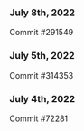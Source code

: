 ### July 8th, 2022

Commit #291549

### July 5th, 2022

Commit #314353


### July 4th, 2022

Commit #72281
